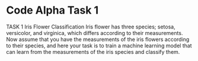 # Code Alpha Task 1
TASK 1
Iris Flower Classification
Iris flower has three species; setosa, versicolor, and virginica, which differs according to their
 measurements. Now assume that you have the measurements of the iris flowers according to
 their species, and here your task is to train a machine learning model that can learn from the
 measurements of the iris species and classify them.
